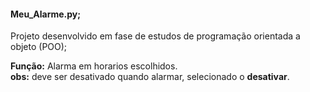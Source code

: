 #### Meu_Alarme.py;
Projeto desenvolvido em fase de estudos de programação orientada a objeto (POO);

**Função:** Alarma em horarios escolhidos. <br>
**obs:** deve ser desativado quando alarmar, selecionado o **desativar**.
